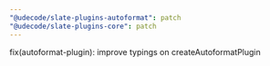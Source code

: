 ```yaml
---
"@udecode/slate-plugins-autoformat": patch
"@udecode/slate-plugins-core": patch
---
```


fix(autoformat-plugin): improve typings on createAutoformatPlugin
